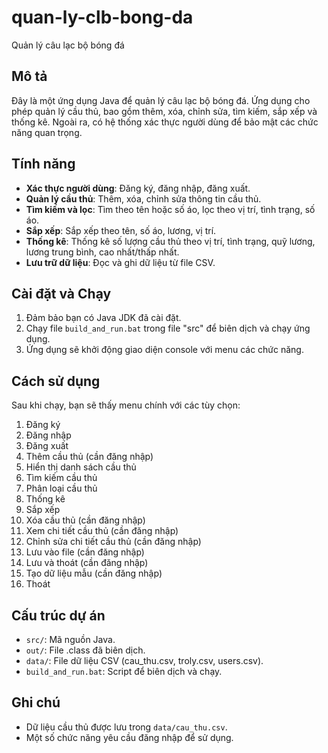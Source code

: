 # quan-ly-clb-bong-da
Quản lý câu lạc bộ bóng đá

## Mô tả

Đây là một ứng dụng Java để quản lý câu lạc bộ bóng đá. Ứng dụng cho phép quản lý cầu thủ, bao gồm thêm, xóa, chỉnh sửa, tìm kiếm, sắp xếp và thống kê. Ngoài ra, có hệ thống xác thực người dùng để bảo mật các chức năng quan trọng.

## Tính năng

- **Xác thực người dùng**: Đăng ký, đăng nhập, đăng xuất.
- **Quản lý cầu thủ**: Thêm, xóa, chỉnh sửa thông tin cầu thủ.
- **Tìm kiếm và lọc**: Tìm theo tên hoặc số áo, lọc theo vị trí, tình trạng, số áo.
- **Sắp xếp**: Sắp xếp theo tên, số áo, lương, vị trí.
- **Thống kê**: Thống kê số lượng cầu thủ theo vị trí, tình trạng, quỹ lương, lương trung bình, cao nhất/thấp nhất.
- **Lưu trữ dữ liệu**: Đọc và ghi dữ liệu từ file CSV.

## Cài đặt và Chạy

1. Đảm bảo bạn có Java JDK đã cài đặt.
2. Chạy file `build_and_run.bat` trong file "src" để biên dịch và chạy ứng dụng.
3. Ứng dụng sẽ khởi động giao diện console với menu các chức năng.

## Cách sử dụng

Sau khi chạy, bạn sẽ thấy menu chính với các tùy chọn:

1. Đăng ký
2. Đăng nhập
3. Đăng xuất
4. Thêm cầu thủ (cần đăng nhập)
5. Hiển thị danh sách cầu thủ
6. Tìm kiếm cầu thủ
7. Phân loại cầu thủ
8. Thống kê
9. Sắp xếp
10. Xóa cầu thủ (cần đăng nhập)
11. Xem chi tiết cầu thủ (cần đăng nhập)
12. Chỉnh sửa chi tiết cầu thủ (cần đăng nhập)
13. Lưu vào file (cần đăng nhập)
14. Lưu và thoát (cần đăng nhập)
15. Tạo dữ liệu mẫu (cần đăng nhập)
16. Thoát

## Cấu trúc dự án

- `src/`: Mã nguồn Java.
- `out/`: File .class đã biên dịch.
- `data/`: File dữ liệu CSV (cau_thu.csv, troly.csv, users.csv).
- `build_and_run.bat`: Script để biên dịch và chạy.

## Ghi chú

- Dữ liệu cầu thủ được lưu trong `data/cau_thu.csv`.
- Một số chức năng yêu cầu đăng nhập để sử dụng.
